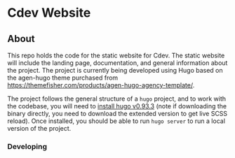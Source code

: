 # Cdev Website

## About
This repo holds the code for the static website for Cdev. The static website will include the landing page, documentation, and general information 
about the project. The project is currently being developed using Hugo based on the agen-hugo theme purchased from https://themefisher.com/products/agen-hugo-agency-template/. 


The project follows the general structure of a `hugo` project, and to work with the codebase, you will need to [install hugo v0.93.3](https://gohugo.io/getting-started/installing/) (note if downloading the binary directly, you need to download the extended version to get live SCSS reload). Once installed, you should be able to run `hugo server` to run a local version of the project. 



### Developing 

